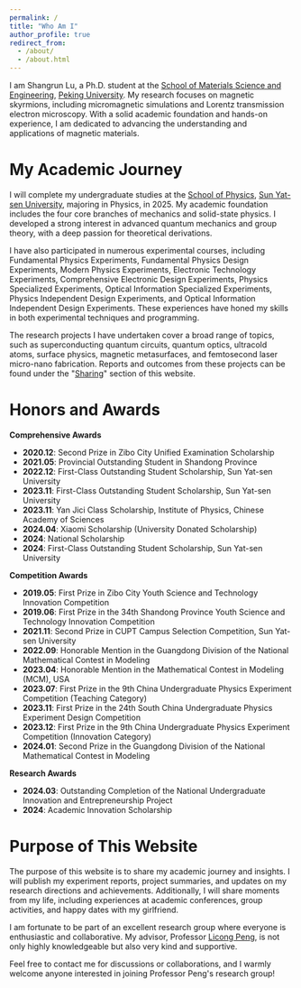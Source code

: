 ```yaml
---
permalink: /
title: "Who Am I"
author_profile: true
redirect_from: 
  - /about/
  - /about.html
---
```


I am Shangrun Lu, a Ph.D. student at the [School of Materials Science and Engineering](https://www.mse.pku.edu.cn/index.htm), [Peking University](https://www.pku.edu.cn/). My research focuses on magnetic skyrmions, including micromagnetic simulations and Lorentz transmission electron microscopy. With a solid academic foundation and hands-on experience, I am dedicated to advancing the understanding and applications of magnetic materials.

My Academic Journey
======

I will complete my undergraduate studies at the [School of Physics](https://spe.sysu.edu.cn/), [Sun Yat-sen University](https://www.sysu.edu.cn/), majoring in Physics, in 2025. My academic foundation includes the four core branches of mechanics and solid-state physics. I developed a strong interest in advanced quantum mechanics and group theory, with a deep passion for theoretical derivations.

I have also participated in numerous experimental courses, including Fundamental Physics Experiments, Fundamental Physics Design Experiments, Modern Physics Experiments, Electronic Technology Experiments, Comprehensive Electronic Design Experiments, Physics Specialized Experiments, Optical Information Specialized Experiments, Physics Independent Design Experiments, and Optical Information Independent Design Experiments. These experiences have honed my skills in both experimental techniques and programming.

The research projects I have undertaken cover a broad range of topics, such as superconducting quantum circuits, quantum optics, ultracold atoms, surface physics, magnetic metasurfaces, and femtosecond laser micro-nano fabrication. Reports and outcomes from these projects can be found under the "[Sharing](https://shangrunlu.github.io/teaching/)" section of this website.

Honors and Awards
======

**Comprehensive Awards**  
- **2020.12**: Second Prize in Zibo City Unified Examination Scholarship  
- **2021.05**: Provincial Outstanding Student in Shandong Province  
- **2022.12**: First-Class Outstanding Student Scholarship, Sun Yat-sen University  
- **2023.11**: First-Class Outstanding Student Scholarship, Sun Yat-sen University  
- **2023.11**: Yan Jici Class Scholarship, Institute of Physics, Chinese Academy of Sciences  
- **2024.04**: Xiaomi Scholarship (University Donated Scholarship)  
- **2024**: National Scholarship  
- **2024**: First-Class Outstanding Student Scholarship, Sun Yat-sen University  

**Competition Awards**  
- **2019.05**: First Prize in Zibo City Youth Science and Technology Innovation Competition  
- **2019.06**: First Prize in the 34th Shandong Province Youth Science and Technology Innovation Competition  
- **2021.11**: Second Prize in CUPT Campus Selection Competition, Sun Yat-sen University  
- **2022.09**: Honorable Mention in the Guangdong Division of the National Mathematical Contest in Modeling  
- **2023.04**: Honorable Mention in the Mathematical Contest in Modeling (MCM), USA  
- **2023.07**: First Prize in the 9th China Undergraduate Physics Experiment Competition (Teaching Category)  
- **2023.11**: First Prize in the 24th South China Undergraduate Physics Experiment Design Competition  
- **2023.12**: First Prize in the 9th China Undergraduate Physics Experiment Competition (Innovation Category)  
- **2024.01**: Second Prize in the Guangdong Division of the National Mathematical Contest in Modeling  

**Research Awards**  
- **2024.03**: Outstanding Completion of the National Undergraduate Innovation and Entrepreneurship Project  
- **2024**: Academic Innovation Scholarship  

Purpose of This Website
======

The purpose of this website is to share my academic journey and insights. I will publish my experiment reports, project summaries, and updates on my research directions and achievements. Additionally, I will share moments from my life, including experiences at academic conferences, group activities, and happy dates with my girlfriend.

I am fortunate to be part of an excellent research group where everyone is enthusiastic and collaborative. My advisor, Professor [Licong Peng](https://www.mse.pku.edu.cn/info/1213/2411.htm), is not only highly knowledgeable but also very kind and supportive.

Feel free to contact me for discussions or collaborations, and I warmly welcome anyone interested in joining Professor Peng's research group!
